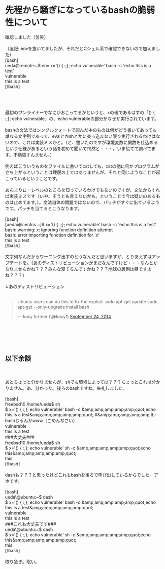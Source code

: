 # 先程から騒ぎになっているbashの脆弱性について
確認しました（苦笑）<br />
<br />
（追記: envを抜いてましたが、それだとCシェル系で確認できないので加えました）<br />
[bash]<br />
ueda\@remote:~$ env x='() { :;}; echo vulnerable' bash -c 'echo this is a test'<br />
vulnerable<br />
this is a test<br />
[/bash]<br />
<br />
<!--more--><br />
<br />
最初のワンライナーでなにがおこってるかというと、xの値であるはずの「() { :;}; echo vulnerable」の、echo vulnerableの部分がなぜか実行されています。<br />
<br />
bashの文法ではシングルクォートで囲んだ中のものは何がどう書いてあっても単なる文字列であって、evalとかshとかに突っ込まない限り実行されるわけはないので、これは実装ミスかと。（と、書いたのですが環境変数に関数を仕込めるという仕様があるという話を初めて聞いて愕然と・・・。いま慌てて調べてます。不勉強すんません。）<br />
<br />
例えばこういうものをファイルに書いてcatしても、catの他に何かプログラムが立ち上がるということは理屈の上ではありませんが、それと同じようなことが起こっているということです。<br />
<br />
あんまりローレベルのところを知っているわけでもないのですが、文法からすれば実装ミスです（いや、そうとも言えないかも。ということで今は疑いのあるものは止めてます。）。文法自体の問題ではないので、パッチがすぐに出ているようです。パッチを当てるとこうなります。<br />
<br />
[bash]<br />
[ueda\@centos ~]$ x='() { :;}; echo vulnerable' bash -c 'echo this is a test'<br />
bash: warning: x: ignoring function definition attempt<br />
bash: error importing function definition for `x'<br />
this is a test<br />
[/bash]<br />
<br />
文字列なんだからワーニング出すのどうなんだと思いますが、とりあえずはアップデートを。（あのディストリビューションがまだなんですけど・・・なんとかなりませんかね？？？みんな寝てるんですかね？？？地球の裏側は昼ですよね？？？）<br />
<br />
↓あのディストリビューション<br />
<br />
<blockquote class="twitter-tweet" data-partner="tweetdeck"><p>Ubuntu users can do this to fix the exploit:&#10;&#10;sudo apt-get update&#10;sudo apt-get --only-upgrade install bash</p>&mdash; kacy fortner (\@kacyf) <a href="https://twitter.com/kacyf/status/514813590348763136">September 24, 2014</a></blockquote><br />
<script async src="//platform.twitter.com/widgets.js" charset="utf-8"></script><br />
<br />
<br />
<h2>以下余談</h2><br />
<br />
あとちょっと分かりませんが、shでも環境によっては？？？ちょっとこれは分かりません。あ、分かった。後ろのbashですね。失礼しました。<br />
<br />
[bash]<br />
freebsd10 /home/ueda$ sh<br />
$ x='() { :;}; echo vulnerable' bash -c &amp;amp;amp;amp;amp;amp;quot;echo this is a test&amp;amp;amp;amp;amp;amp;quot; #&amp;amp;amp;amp;amp;amp;lt;-bashじゃんかwww（ごめんなさい）<br />
vulnerable<br />
this is a test<br />
###大丈夫###<br />
freebsd10 /home/ueda$ sh<br />
$ x='() { :;}; echo vulnerable' sh -c &amp;amp;amp;amp;amp;amp;quot;echo this&amp;amp;amp;amp;amp;amp;quot;<br />
this<br />
[/bash]<br />
<br />
dashも？？？と思ったけどこれもbashを後ろで呼び出しているからでした。アホです。<br />
<br />
[bash]<br />
ueda\@ubuntu:~$ dash<br />
$ x='() { :;}; echo vulnerable' bash -c &amp;amp;amp;amp;amp;amp;quot;echo this is a test&amp;amp;amp;amp;amp;amp;quot; <br />
vulnerable<br />
this is a test<br />
###これも大丈夫です###<br />
ueda\@ubuntu:~$ dash<br />
$ x='() { :;}; echo vulnerable' sh -c &amp;amp;amp;amp;amp;amp;quot;echo this&amp;amp;amp;amp;amp;amp;quot;<br />
this<br />
[/bash]<br />
<br />
取り急ぎ。眠い。

